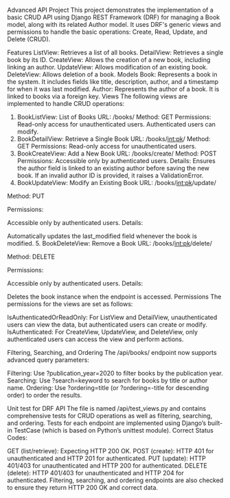 Advanced API Project
This project demonstrates the implementation of a basic CRUD API using Django REST Framework (DRF) for managing a Book model, along with its related Author model. It uses DRF's generic views and permissions to handle the basic operations: Create, Read, Update, and Delete (CRUD).

Features
ListView: Retrieves a list of all books.
DetailView: Retrieves a single book by its ID.
CreateView: Allows the creation of a new book, including linking an author.
UpdateView: Allows modification of an existing book.
DeleteView: Allows deletion of a book.
Models
Book: Represents a book in the system. It includes fields like title, description, author, and a timestamp for when it was last modified.
Author: Represents the author of a book. It is linked to books via a foreign key.
Views
The following views are implemented to handle CRUD operations:

1. BookListView: List of Books
URL: /books/
Method: GET
Permissions:
Read-only access for unauthenticated users.
Authenticated users can modify.
2. BookDetailView: Retrieve a Single Book
URL: /books/<int:pk>/
Method: GET
Permissions:
Read-only access for unauthenticated users.
3. BookCreateView: Add a New Book
URL: /books/create/
Method: POST
Permissions:
Accessible only by authenticated users.
Details:
Ensures the author field is linked to an existing author before saving the new book.
If an invalid author ID is provided, it raises a ValidationError.
4. BookUpdateView: Modify an Existing Book
URL: /books/<int:pk>/update/

Method: PUT

Permissions:

Accessible only by authenticated users.
Details:

Automatically updates the last_modified field whenever the book is modified.
5. BookDeleteView: Remove a Book
URL: /books/<int:pk>/delete/

Method: DELETE

Permissions:

Accessible only by authenticated users.
Details:

Deletes the book instance when the endpoint is accessed.
Permissions
The permissions for the views are set as follows:

IsAuthenticatedOrReadOnly: For ListView and DetailView, unauthenticated users can view the data, but authenticated users can create or modify.
IsAuthenticated: For CreateView, UpdateView, and DeleteView, only authenticated users can access the view and perform actions.

Filtering, Searching, and Ordering
The /api/books/ endpoint now supports advanced query parameters:

Filtering: Use ?publication_year=2020 to filter books by the publication year.
Searching: Use ?search=keyword to search for books by title or author name.
Ordering: Use ?ordering=title (or ?ordering=-title for descending order) to order the results.


Unit test for DRF API
The file is named /api/test_views.py and contains comprehensive tests for CRUD operations as well as filtering, searching, and ordering.
Tests for each endpoint are implemented using Django’s built-in TestCase (which is based on Python’s unittest module).
Correct Status Codes:

GET (list/retrieve): Expecting HTTP 200 OK.
POST (create): HTTP 401 for unauthenticated and HTTP 201 for authenticated.
PUT (update): HTTP 401/403 for unauthenticated and HTTP 200 for authenticated.
DELETE (delete): HTTP 401/403 for unauthenticated and HTTP 204 for authenticated.
Filtering, searching, and ordering endpoints are also checked to ensure they return HTTP 200 OK and correct data.
